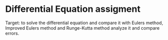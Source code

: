# Differential Equation assigment  
Target: to solve the differential equation and compare it with Eulers method, Improved Eulers method and Runge-Kutta method analyze it and compare errors.
